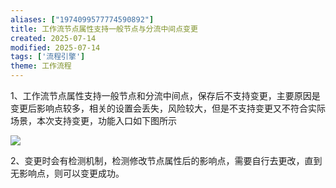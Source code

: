 ```yaml
---
aliases: ["1974099577774590892"]
title: 工作流节点属性支持一般节点与分流中间点变更
created: 2025-07-14
modified: 2025-07-14
tags: ['流程引擎']
theme: 工作流程
---
```


1、工作流节点属性支持一般节点和分流中间点，保存后不支持变更，主要原因是变更后影响点较多，相关的设置会丢失，风险较大，但是不支持变更又不符合实际场景，本次支持变更，功能入口如下图所示

![](https://myhelpdoc.oss-cn-heyuan.aliyuncs.com/mdimages/123201eca49590afc21a03d251c0a438.jpg)

2、变更时会有检测机制，检测修改节点属性后的影响点，需要自行去更改，直到无影响点，则可以变更成功。

